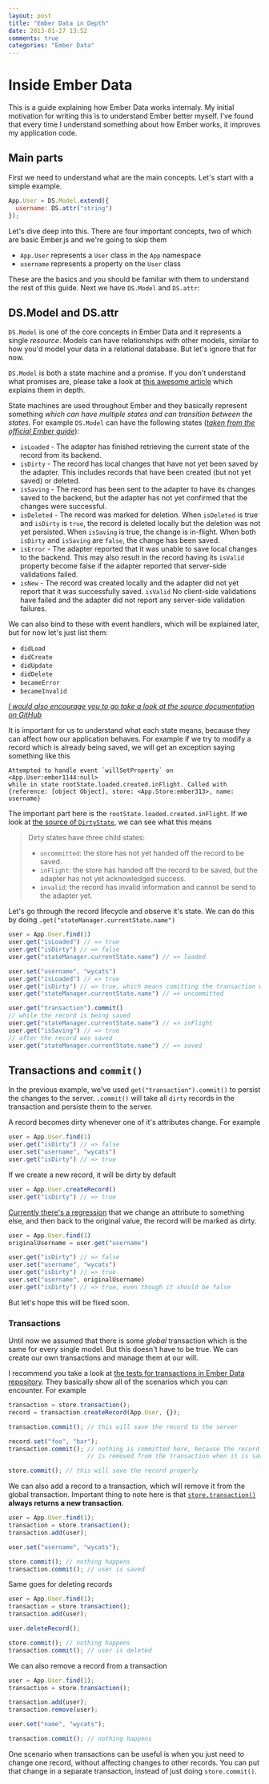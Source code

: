 ```yaml
---
layout: post
title: "Ember Data in Depth"
date: 2013-01-27 13:52
comments: true
categories: "Ember Data"
---
```


# Inside Ember Data

This is a guide explaining how Ember Data works internaly. My initial
motivation for writing this is to understand Ember better myself. I've
found that every time I understand something about how Ember works, it
improves my application code.

## Main parts

First we need to understand what are the main concepts. Let's start with
a simple example.


```javascript
App.User = DS.Model.extend({
  username: DS.attr("string")
});
```

Let's dive deep into this. There are four important concepts, two of
which are basic Ember.js and we're going to skip them

- `App.User` represents a `User` class in the `App` namespace
- `username` represents a property on the `User` class

These are the basics and you should be familiar with them to understand
the rest of this guide. Next we have `DS.Model` and `DS.attr`:

## DS.Model and DS.attr

`DS.Model` is one of the core concepts in Ember Data and it represents a
single _resource_. Models can have relationships with other models,
similar to how you'd model your data in a relational database. But let's
ignore that for now.

`DS.Model` is both a state machine and a promise. If you don't
understand what promises are, please take a look at [this awesome
article](https://gist.github.com/3889970) which explains them in depth.

State machines are used throughout Ember and they basically represent something _which can have multiple states and can transition between the states_. For example `DS.Model` can have the following states (*[taken from the official Ember guide](http://emberjs.com/guides/models/model-lifecycle/)*):

- `isLoaded` - The adapter has finished retrieving the current state of the record from its backend.
- `isDirty` - The record has local changes that have not yet been saved by the adapter. This includes records that have been created (but not yet saved) or deleted.
- `isSaving` - The record has been sent to the adapter to have its changes saved to the backend, but the adapter has not yet confirmed that the changes were successful.
- `isDeleted` - The record was marked for deletion. When `isDeleted` is true and `isDirty` is `true`, the record is deleted locally but the deletion was not yet persisted. When `isSaving` is true, the change is in-flight. When both `isDirty` and `isSaving` are `false`, the change has been saved.
- `isError` - The adapter reported that it was unable to save local changes to the backend. This may also result in the record having its `isValid` property become false if the adapter reported that server-side validations failed.
- `isNew` - The record was created locally and the adapter did not yet report that it was successfully saved.
`isValid` No client-side validations have failed and the adapter did not report any server-side validation failures.

We can also bind to these with event handlers, which will be explained later, but for now let's just list them:

- `didLoad`
- `didCreate`
- `didUpdate`
- `didDelete`
- `becameError`
- `becameInvalid`

_[I would also encourage you to go take a look at the source documentation on GitHub](https://github.com/emberjs/data/blob/f274153754cb8b629cd98fc6c590f18bc8ee3ff6/packages/ember-data/lib/system/model/states.js#L223-L245)_

It is important for us to understand what each state means, because they
can affect how our application behaves. For example if we try to modify
a record which is already being saved, we will get an exception saying
something like this

```
Attempted to handle event `willSetProperty` on <App.User:ember1144:null>
while in state rootState.loaded.created.inFlight. Called with
{reference: [object Object], store: <App.Store:ember313>, name: username}
```

The important part here is the `rootState.loaded.created.inFlight`. If
we look at [the source of `DirtyState`](https://github.com/emberjs/data/blob/f274153754cb8b629cd98fc6c590f18bc8ee3ff6/packages/ember-data/lib/system/model/states.js#L254-L261), we can see what this means

> Dirty states have three child states:
>
> - `uncommitted`: the store has not yet handed off the record to be saved.
> - `inFlight`: the store has handed off the record to be saved, but the adapter has not yet acknowledged success.
> - `invalid`: the record has invalid information and cannot be send to the adapter yet.

Let's go through the record lifecycle and observe it's state. We can do
this by doing `.get("stateManager.currentState.name")`

```javascript
user = App.User.find(1)
user.get("isLoaded") // => true
user.get("isDirty") // => false
user.get("stateManager.currentState.name") // => loaded

user.set("username", "wycats")
user.get("isLoaded") // => true
user.get("isDirty") // => true, which means comitting the transaction will save the record
user.get("stateManager.currentState.name") // => uncommitted

user.get("transaction").commit()
// while the record is being saved
user.get("stateManager.currentState.name") // => inFlight
user.get("isSaving") // => true
// after the record was saved
user.get("stateManager.currentState.name") // => saved
```

## Transactions and `commit()`

In the previous example, we've used `get("transaction").commit()` to
persist the changes to the server. `.commit()` will take all `dirty`
records in the transaction and persiste them to the server.

A record becomes dirty whenever one of it's attributes change. For
example

```javascript
user = App.User.find(1)
user.get("isDirty") // => false
user.set("username", "wycats")
user.get("isDirty") // => true
```

If we create a new record, it will be dirty by default

```javascript
user = App.User.createRecord()
user.get("isDirty") // => true
```

[Currently there's a regression](https://github.com/emberjs/data/pull/646)
that we change an attribute to something else, and then back to the
original value, the record will be marked as dirty.

```javascript
user = App.User.find(1)
originalUsername = user.get("username")

user.get("isDirty") // => false
user.set("username", "wycats")
user.get("isDirty") // => true
user.set("username", originalUsername)
user.get("isDirty") // => true, even though it should be false
```

But let's hope this will be fixed soon.

### Transactions

Until now we assumed that there is some *global* transaction which is
the same for every single model. But this doesn't have to be true. We
can create our own transactions and manage them at our will.

I recommend you take a look at [the tests for transactions in Ember Data
repository](https://github.com/emberjs/data/blob/master/packages/ember-data/tests/integration/transactions/basic_test.js).
They basically show all of the scenarios which you can encounter. For
example

```javascript
transaction = store.transaction();
record = transaction.createRecord(App.User, {});

transaction.commit(); // this will save the record to the server

record.set("foo", "bar");
transaction.commit(); // nothing is committed here, because the record
                      // is removed from the transaction when it is saved

store.commit(); // this will save the record properly
```

We can also add a record to a transaction, which will remove it from the
global transaction. Important thing to note here is that
[`store.transaction()`](https://github.com/emberjs/data/blob/master/packages/ember-data/lib/system/store.js#L127-L129)
**always returns a new transaction**.

```javascript
user = App.User.find(1);
transaction = store.transaction();
transaction.add(user);

user.set("username", "wycats");

store.commit(); // nothing happens
transaction.commit(); // user is saved
```

Same goes for deleting records

```javascript
user = App.User.find(1);
transaction = store.transaction();
transaction.add(user);

user.deleteRecord();

store.commit(); // nothing happens
transaction.commit(); // user is deleted
```

We can also remove a record from a transaction

```javascript
user = App.User.find(1);
transaction = store.transaction();

transaction.add(user);
transaction.remove(user);

user.set("name", "wycats");

transaction.commit(); // nothing happens
```

One scenario when transactions can be useful is when you just need to
change one record, without affecting changes to other records. You can
put that change in a separate transaction, instead of just doing
`store.commit()`.

